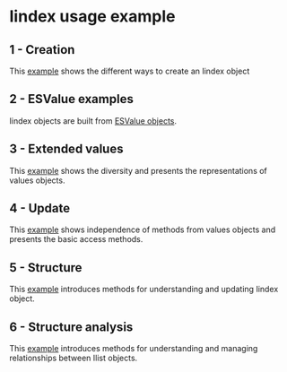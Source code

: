 # Iindex usage example
## 1 - Creation
This [example](Iindex_creation.ipynb) shows the different ways to create an Iindex object
## 2 - ESValue examples
Iindex objects are built from [ESValue objects](../ESValue/README.md).
## 3 - Extended values
This [example](Iindex_value.ipynb) shows the diversity and presents the representations of values objects.
## 4 - Update
This [example](Iindex_update.ipynb) shows independence of methods from values objects and presents the basic access methods.
## 5 - Structure
This [example](Iindex_structure.ipynb) introduces methods for understanding and updating Iindex object.
## 6 - Structure analysis
This [example](Iindex_structure-analysis.ipynb) introduces methods for understanding and managing relationships between Ilist objects.

